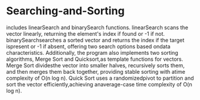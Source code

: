 # Searching-and-Sorting

includes linearSearch and binarySearch functions. linearSearch scans the vector linearly, returning the element's index if found or -1 if not. binarySearchsearches a sorted vector and returns the index if the target ispresent or -1 if absent, offering two search options based ondata characteristics. Additionally, the program also implements two sorting algorithms, Merge Sort and Quicksort,as template functions for vectors. Merge Sort dividesthe vector into smaller halves, recursively sorts them, and then merges them back together, providing stable sorting with atime complexity of O(n log n). Quick Sort uses a randomizedpivot to partition and sort the vector efficiently,achieving anaverage-case time complexity of O(n log n).
